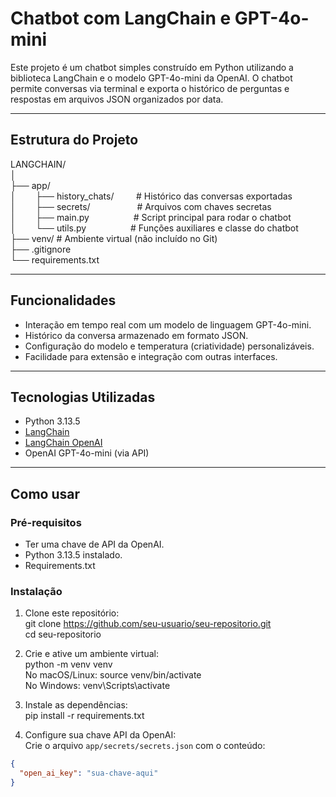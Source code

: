 # Chatbot com LangChain e GPT-4o-mini

Este projeto é um chatbot simples construído em Python utilizando a biblioteca LangChain e o modelo GPT-4o-mini da OpenAI. O chatbot permite conversas via terminal e exporta o histórico de perguntas e respostas em arquivos JSON organizados por data.

---

## Estrutura do Projeto

LANGCHAIN/  
│  
├── app/  
│   &nbsp;&nbsp;&nbsp;&nbsp;&nbsp;&nbsp;&nbsp;├── history_chats/ &nbsp;&nbsp;&nbsp;&nbsp;&nbsp;&nbsp;&nbsp;&nbsp;# Histórico das conversas exportadas  
│   &nbsp;&nbsp;&nbsp;&nbsp;&nbsp;&nbsp;&nbsp;├── secrets/ &nbsp;&nbsp;&nbsp;&nbsp;&nbsp;&nbsp;&nbsp;&nbsp;&nbsp;&nbsp;&nbsp;&nbsp;&nbsp;&nbsp;&nbsp;&nbsp;&nbsp;&nbsp;# Arquivos com chaves secretas  
│   &nbsp;&nbsp;&nbsp;&nbsp;&nbsp;&nbsp;&nbsp;├── main.py &nbsp;&nbsp;&nbsp;&nbsp;&nbsp;&nbsp;&nbsp;&nbsp;&nbsp;&nbsp;&nbsp;&nbsp;&nbsp;&nbsp;&nbsp;&nbsp;&nbsp;# Script principal para rodar o chatbot  
│   &nbsp;&nbsp;&nbsp;&nbsp;&nbsp;&nbsp;&nbsp;└── utils.py &nbsp;&nbsp;&nbsp;&nbsp;&nbsp;&nbsp;&nbsp;&nbsp;&nbsp;&nbsp;&nbsp;&nbsp;&nbsp;&nbsp;&nbsp;&nbsp;&nbsp;# Funções auxiliares e classe do chatbot  
├── venv/                     # Ambiente virtual (não incluído no Git)  
├── .gitignore  
└── requirements.txt  


---

## Funcionalidades

- Interação em tempo real com um modelo de linguagem GPT-4o-mini.
- Histórico da conversa armazenado em formato JSON.
- Configuração do modelo e temperatura (criatividade) personalizáveis.
- Facilidade para extensão e integração com outras interfaces.

---

## Tecnologias Utilizadas

- Python 3.13.5
- [LangChain](https://python.langchain.com/)
- [LangChain OpenAI](https://python.langchain.com/en/latest/modules/llms/integrations/openai.html)
- OpenAI GPT-4o-mini (via API)

---

## Como usar

### Pré-requisitos

- Ter uma chave de API da OpenAI.
- Python 3.13.5 instalado.
- Requirements.txt

### Instalação

1. Clone este repositório:  
git clone https://github.com/seu-usuario/seu-repositorio.git  
cd seu-repositorio  

2. Crie e ative um ambiente virtual:  
python -m venv venv  
No macOS/Linux: source venv/bin/activate  
No Windows: venv\Scripts\activate  

3. Instale as dependências:  
pip install -r requirements.txt  

4. Configure sua chave API da OpenAI:  
Crie o arquivo `app/secrets/secrets.json` com o conteúdo:  
```json
{
  "open_ai_key": "sua-chave-aqui"
}